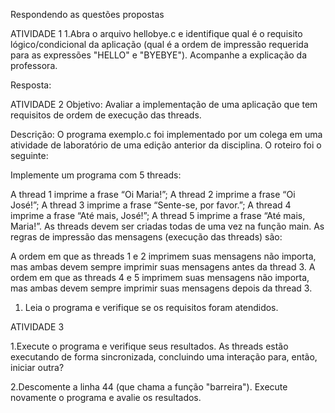 Respondendo as  questões propostas

ATIVIDADE 1
1.Abra o arquivo hellobye.c e identifique qual é o requisito lógico/condicional da aplicação (qual é a ordem de impressão requerida para as expressões "HELLO" e "BYEBYE"). Acompanhe a explicação da professora.

Resposta:

ATIVIDADE 2
Objetivo: Avaliar a implementação de uma aplicação que tem requisitos de ordem de execução das threads.

Descrição: O programa exemplo.c foi implementado por um colega em uma atividade de laboratório de uma edição anterior da disciplina. O roteiro foi o seguinte:

Implemente um programa com 5 threads:

A thread 1 imprime a frase “Oi Maria!”;
A thread 2 imprime a frase “Oi José!”;
A thread 3 imprime a frase “Sente-se, por favor.”;
A thread 4 imprime a frase “Até mais, José!”;
A thread 5 imprime a frase “Até mais, Maria!”.
As threads devem ser criadas todas de uma vez na função main. As regras de impressão das mensagens (execução das threads) são:

A ordem em que as threads 1 e 2 imprimem suas mensagens não importa, mas ambas devem sempre imprimir suas mensagens antes da thread 3.
A ordem em que as threads 4 e 5 imprimem suas mensagens não importa, mas ambas devem sempre imprimir suas mensagens depois da thread 3.


1. Leia o programa e verifique se os requisitos foram atendidos.

ATIVIDADE 3



1.Execute o programa e verifique seus resultados. As threads estão executando de forma sincronizada, concluindo uma interação para, então, iniciar outra?

2.Descomente a linha 44 (que chama a função "barreira"). Execute novamente o programa e avalie os resultados.

